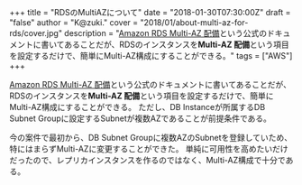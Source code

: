 +++
title = "RDSのMultiAZについて"
date = "2018-01-30T07:30:00Z"
draft = "false"
author = "K@zuki."
cover = "2018/01/about-multi-az-for-rds/cover.jpg"
description = "[Amazon RDS Multi-AZ 配備](https://aws.amazon.com/jp/rds/details/multi-az/)という公式のドキュメントに書いてあることだが、RDSのインスタンスを**Multi-AZ 配備**という項目を設定するだけで、簡単にMulti-AZ構成にすることができる。"
tags = ["AWS"]
+++

[Amazon RDS Multi-AZ 配備](https://aws.amazon.com/jp/rds/details/multi-az/)という公式のドキュメントに書いてあることだが、RDSのインスタンスを**Multi-AZ 配備**という項目を設定するだけで、簡単にMulti-AZ構成にすることができる。
ただし、DB Instanceが所属するDB Subnet Groupに設定するSubnetが複数AZであることが前提条件である。

今の案件で最初から、DB Subnet Groupに複数AZのSubnetを登録していため、特にはまらずMulti-AZに変更することができた。
単純に可用性を高めたいだけだったので、レプリカインスタンスを作るのではなく、Multi-AZ構成で十分である。
